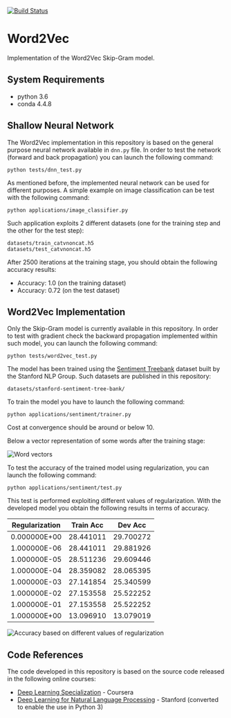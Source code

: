 [![Build Status](https://travis-ci.org/giuseppefutia/word2vec.svg?branch=master)](https://travis-ci.org/giuseppefutia/word2vec)
# Word2Vec
Implementation of the Word2Vec Skip-Gram model.

## System Requirements

* python 3.6
* conda 4.4.8

## Shallow Neural Network
The Word2Vec implementation in this repository is based on the general purpose neural network available in `dnn.py` file. In order to test the network (forward and back propagation) you can launch the following command:

```
python tests/dnn_test.py 
```

As mentioned before, the implemented neural network can be used for different purposes. A simple example on image classification can be test with the following command:

```
python applications/image_classifier.py
```

Such application exploits 2 different datasets (one for the training step and the other for the test step):

```
datasets/train_catvnoncat.h5
datasets/test_catvnoncat.h5
```

After 2500 iterations at the training stage, you should obtain the following accuracy results:

* Accuracy: 1.0 (on the training dataset)
* Accuracy: 0.72 (on the test dataset)


## Word2Vec Implementation 
Only the Skip-Gram model is currently available in this repository. In order to test with gradient check the backward propagation implemented within such model, you can launch the following command:

```
python tests/word2vec_test.py 
```

The model has been trained using the [Sentiment Treebank](https://nlp.stanford.edu/sentiment/treebank.html) dataset built by the Stanford NLP Group. Such datasets are published in this repository:

```
datasets/stanford-sentiment-tree-bank/
```

To train the model you have to launch the following command:

```
python applications/sentiment/trainer.py
```

Cost at convergence should be around or below 10.

Below a vector representation of some words after the training stage:

![Word vectors](https://github.com/giuseppefutia/word2vec/blob/master/word_vectors.png)

To test the accuracy of the trained model using regularization, you can launch the following command:

```
python applications/sentiment/test.py 
```

This test is performed exploiting different values of regularization. With the developed model you obtain the following results in terms of accuracy.

|Regularization|Train Acc|Dev Acc|
|--------------|---------|-------|
|0.000000E+00  |28.441011|29.700272
|1.000000E-06  |28.441011|29.881926
|1.000000E-05  |28.511236|29.609446
|1.000000E-04  |28.359082|28.065395
|1.000000E-03  |27.141854|25.340599
|1.000000E-02  |27.153558|25.522252
|1.000000E-01  |27.153558|25.522252
|1.000000E+00  |13.096910|13.079019


![Accuracy based on different values of regularization](https://github.com/giuseppefutia/word2vec/blob/master/regularization-accuracy_img.png)

## Code References
The code developed in this repository is based on the source code released in the following online courses:
* [Deep Learning Specialization](https://www.coursera.org/specializations/deep-learning) - Coursera
* [Deep Learning for Natural Language Processing](http://cs224d.stanford.edu/) - Stanford (converted to enable the use in Python 3)
